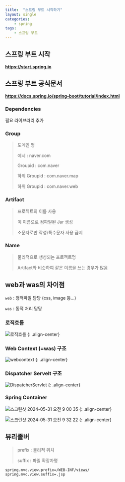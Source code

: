 ```yaml
---
title:  "스프링 부트 시작하기"
layout: single
categories:
    - spring
tags:
    - 스프링 부트
---
```


## 스프링 부트 시작
**https://start.spring.io**

## 스프링 부트 공식문서
**https://docs.spring.io/spring-boot/tutorial/index.html**

### Dependencies
필요 라이브러리 추가

### Group
> 도메인 명
>
> 예시 : naver.com
> 
> Groupid : com.naver
>
> 하위 Groupid : com.naver.map
>
> 하위 Groupid : com.naver.web

### Artifact
> 프로젝트의 이름 사용
>
> 이 이름으로 컴파일된  Jar 생성
>
> 소문자로만 작성/특수문자 사용 금지

### Name
> 물리적으로 생성되는 프로젝트명
>
> Artifact와 비슷하여 같은 이름을 쓰는 경우가 많음

## web과 was의 차이점
`web` : 정적파일 담당 (css, image 등...)

`was` : 동적 처리 담당

### 로직흐름
![로직흐름](https://github.com/kimhyunso/kimhyunso.github.io/assets/87798982/796fd939-5e29-422c-8568-dceb9bc83bff)
{: .align-center}

### Web Context (=was) 구조
![webcontext](https://github.com/kimhyunso/kimhyunso.github.io/assets/87798982/8eaef459-bc16-4d1b-8b7c-e93d9f8a9b17)
{: .align-center}


### Dispatcher Servelt 구조
![DispatcherServlet](https://github.com/kimhyunso/kimhyunso.github.io/assets/87798982/7fed0b80-eb95-4feb-a3bc-8550dd8fbc72)
{: .align-center}

### Spring Container





![스크린샷 2024-05-31 오전 9 00 35](https://github.com/kimhyunso/kimhyunso.github.io/assets/87798982/ce7d2768-8bbf-4bdb-983b-aa103b48b5d6)
{: .align-center}

![스크린샷 2024-05-31 오전 9 32 22](https://github.com/kimhyunso/kimhyunso.github.io/assets/87798982/2b4c70a2-b675-4da3-a9f2-278e6a9ffb14)
{: .align-center}

## 뷰리졸버
> prefix : 물리적 위치
>
> suffix : 파일 확장자명

```properties
spring.mvc.view.prefix=/WEB-INF/views/
spring.mvc.view.suffix=.jsp
```





